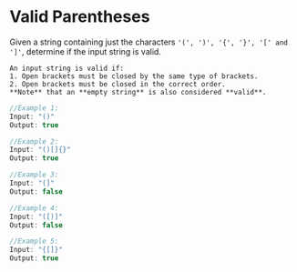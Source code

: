 # Valid Parentheses

Given a string containing just the characters `'(', ')', '{', '}', '[' and ']'`, determine if the input string is valid.
```
An input string is valid if:
1. Open brackets must be closed by the same type of brackets.
2. Open brackets must be closed in the correct order.
**Note** that an **empty string** is also considered **valid**.
```
```js
//Example 1:
Input: "()"
Output: true
```
```js
//Example 2:
Input: "()[]{}"
Output: true
```
```js
//Example 3:
Input: "(]"
Output: false
```
```js
//Example 4:
Input: "([)]"
Output: false
```
```js
//Example 5:
Input: "{[]}"
Output: true
```